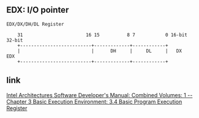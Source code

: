 EDX: I/O pointer
---------------------------------------------------------------------

```
EDX/DX/DH/DL Register

    31                       16 15          8 7           0 16-bit  32-bit
    +--------------------------+-------------+------------+
    |                          |      DH     |     DL     |   DX     EDX
    +--------------------------+-------------+------------+

```


## link

  [Intel Architectures Software Developer's Manual: Combined Volumes: 1 -- Chapter 3 Basic Execution Environment: 3.4 Basic Program Execution Register](https://software.intel.com/en-us/articles/intel-sdm)
